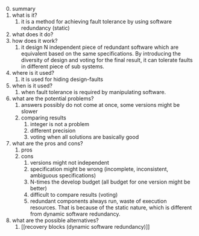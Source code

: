 0. summary
1. what is it?
	1. it is a method for achieving fault tolerance by using software redundancy (static)
2. what does it do? 
3. how does it work? 
	1. it design N independent piece of redundant software which are equivalent based on the same specifications. By introducing the diversity of design and voting for the final result, it can tolerate faults in different piece of sub systems. 
4. where is it used?
	1. it is used for hiding design-faults
5. when is it used?
	1. when fault tolerance is required by manipulating software. 
6. what are the potential problems? 
	1. answers possibly do not come at once, some versions might be slower
	2. comparing results
		1. integer is not a problem
		2. different precision
		3. voting when all solutions are basically good
7. what are the pros and cons?
	1. pros
	2. cons
		1. versions might not independent
		2. specification might be wrong (incomplete, inconsistent, ambiguous specifications)
		3. N-times the develop budget (all budget for one version might be better)
		4. difficult to compare results (voting)
		5. redundant components always run, waste of execution resources. That is because of the static nature, which is different from dynamic software redundancy. 
8. what are the possible alternatives?
	1. [[recovery blocks (dynamic software redundancy)]]